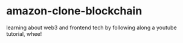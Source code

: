 # amazon-clone-blockchain
learning about web3 and frontend tech by following along a youtube tutorial, whee!

